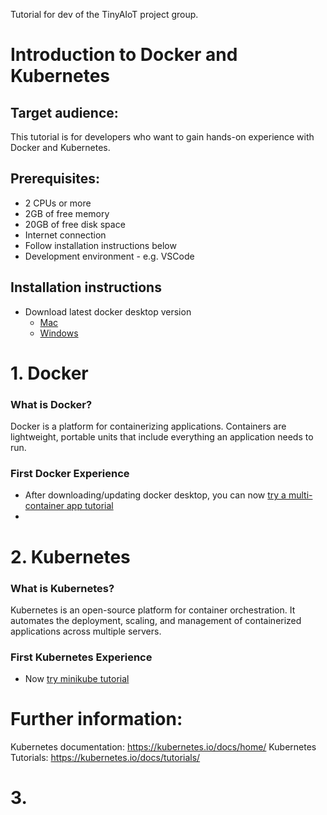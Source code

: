 Tutorial for dev of the TinyAIoT project group.

# Introduction to Docker and Kubernetes

## Target audience:

This tutorial is for developers who want to gain hands-on experience with Docker and Kubernetes.

## Prerequisites:
* 2 CPUs or more
* 2GB of free memory
* 20GB of free disk space
* Internet connection
* Follow installation instructions below
* Development environment 
      - e.g. VSCode

## Installation instructions
* Download latest docker desktop version
    * [Mac](https://docs.docker.com/desktop/install/mac-install/)   
    * [Windows](https://docs.docker.com/desktop/install/windows-install/)   

# 1. Docker
### What is Docker?

Docker is a platform for containerizing applications. Containers are lightweight, portable units that include everything an application needs to run.

### First Docker Experience
* After downloading/updating docker desktop, you can now [try a multi-container app tutorial](https://docs.docker.com/guides/walkthroughs/multi-container-apps/#step-6-delete-everything-and-start-over)
* 

# 2. Kubernetes
### What is Kubernetes?

Kubernetes is an open-source platform for container orchestration. It automates the deployment, scaling, and management of containerized applications across multiple servers.

### First Kubernetes Experience
* Now [try minikube tutorial](https://minikube.sigs.k8s.io/docs/start/)

# Further information:

Kubernetes documentation: https://kubernetes.io/docs/home/
Kubernetes Tutorials: https://kubernetes.io/docs/tutorials/

# 3.
